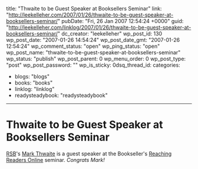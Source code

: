 title: "Thwaite to be Guest Speaker at Booksellers Seminar"
link: "http://leekelleher.com/2007/01/26/thwaite-to-be-guest-speaker-at-booksellers-seminar/"
pubDate: "Fri, 26 Jan 2007 12:54:24 +0000"
guid: "http://leekelleher.com/linklog/2007/01/26/thwaite-to-be-guest-speaker-at-booksellers-seminar/"
dc_creator: "leekelleher"
wp_post_id: 130
wp_post_date: "2007-01-26 14:54:24"
wp_post_date_gmt: "2007-01-26 12:54:24"
wp_comment_status: "open"
wp_ping_status: "open"
wp_post_name: "thwaite-to-be-guest-speaker-at-booksellers-seminar"
wp_status: "publish"
wp_post_parent: 0
wp_menu_order: 0
wp_post_type: "post"
wp_post_password: ""
wp_is_sticky: 0dsq_thread_id: 
categories:
  - blogs: "blogs"
  - books: "books"
  - linklog: "linklog"
  - readysteadybook: "readysteadybook"

---

# Thwaite to be Guest Speaker at Booksellers Seminar

<a href="http://www.readysteadybook.com/">RSB</a>'s <a href="http://www.readysteadybook.com/Contributor.aspx?name=markthwaite">Mark Thwaite</a> is a guest speaker at the Bookseller's <a href="http://www.thebookseller.com/readersonline/">Reaching Readers Online</a> seminar. <i>Congrats Mark!</i>